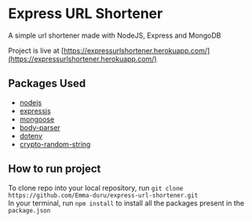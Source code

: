 # Express URL Shortener

A simple url shortener made with NodeJS, Express and MongoDB

Project is live at [https://expressurlshortener.herokuapp.com/](https://expressurlshortener.herokuapp.com/)

## Packages Used

* [nodejs](https://nodejs.org)
* [expressjs](https://expressjs.com)
* [mongoose](https://mongoosejs.com)
* [body-parser](https://www.npmjs.com/package/body-parser)
* [dotenv](https://www.npmjs.com/package/dotenv)
* [crypto-random-string](https://www.npmjs.com/package/crypto-random-string)

## How to run project

To clone repo into your local repository, run `git clone https://github.com/Emma-duru/express-url-shortener.git`  
In your terminal, run `npm install` to install all the packages present in the `package.json`
